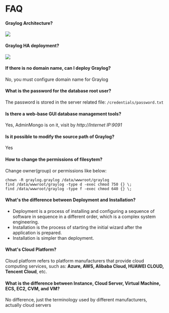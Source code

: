 # FAQ

#### Graylog Architecture?
![](https://libs.websoft9.com/Websoft9/DocsPicture/zh/graylog/graylog-arch-websoft9.png)


#### Graylog HA deployment?

![](https://libs.websoft9.com/Websoft9/DocsPicture/zh/graylog/architec_bigger_setup.png)


#### If there is no domain name, can I deploy Graylog?

No, you must configure domain name for Graylog

#### What is the password for the database root user?

The password is stored in the server related file: `/credentials/password.txt`

#### Is there a web-base GUI database management tools?

Yes, AdminMongo is on it, visit by *http://Internet IP:9091*

#### Is it possible to modify the source path of Graylog?

Yes

#### How to change the permissions of filesytem?

Change owner(group) or permissions like below:

```shell
chown -R graylog.graylog /data/wwwroot/graylog
find /data/wwwroot/graylog -type d -exec chmod 750 {} \;
find /data/wwwroot/graylog -type f -exec chmod 640 {} \;
```

#### What's the difference between Deployment and Installation?

- Deployment is a process of installing and configuring a sequence of software in sequence in a different order, which is a complex system engineering.  
- Installation is the process of starting the initial wizard after the application is prepared.  
- Installation is simpler than deployment. 

#### What's Cloud Platform?

Cloud platform refers to platform manufacturers that provide cloud computing services, such as: **Azure, AWS, Alibaba Cloud, HUAWEI CLOUD, Tencent Cloud**, etc.

#### What is the difference between Instance, Cloud Server, Virtual Machine, ECS, EC2, CVM, and VM?

No difference, just the terminology used by different manufacturers, actually cloud servers
